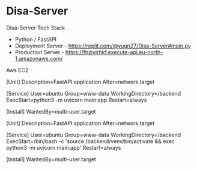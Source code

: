 # Disa-Server
Disa-Server
Tech Stack
- Python / FastAPI
- Deployment Server - https://replit.com/@yugn27/Disa-Server#main.py
- Production Server - https://fhzjvjrhkf.execute-api.eu-north-1.amazonaws.com/
  
Aws EC2

[Unit]
Description=FastAPI application
After=network.target

[Service]
User=ubuntu
Group=www-data
WorkingDirectory=/backend
ExecStart=python3 -m uvicorn main:app
Restart=always

[Install]
WantedBy=multi-user.target



[Unit]
Description=FastAPI application
After=network.target

[Service]
User=ubuntu
Group=www-data
WorkingDirectory=/backend
ExecStart=/bin/bash -c 'source /backend/venv/bin/activate && exec python3 -m uvicorn main:app'
Restart=always

[Install]
WantedBy=multi-user.target
